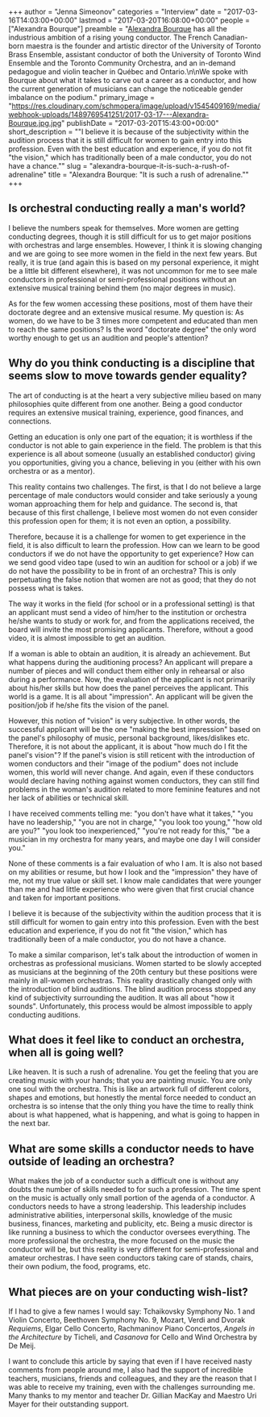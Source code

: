 +++
author = "Jenna Simeonov"
categories = "Interview"
date = "2017-03-16T14:03:00+00:00"
lastmod = "2017-03-20T16:08:00+00:00"
people = ["Alexandra Bourque"]
preamble = "[Alexandra Bourque](/scene/people/alexandra-bourque/) has all the industrious ambition of a rising young conductor. The French Canadian-born maestra is the founder and artistic director of the University of Toronto Brass Ensemble, assistant conductor of both the University of Toronto Wind Ensemble and the Toronto Community Orchestra, and an in-demand pedagogue and violin teacher in Québec and Ontario.\n\nWe spoke with Bourque about what it takes to carve out a career as a conductor, and how the current generation of musicians can change the noticeable gender imbalance on the podium."
primary_image = "https://res.cloudinary.com/schmopera/image/upload/v1545409169/media/webhook-uploads/1489769541251/2017-03-17---Alexandra-Bourque.jpg.jpg"
publishDate = "2017-03-20T15:43:00+00:00"
short_description = "&quot;I believe it is because of the subjectivity within the audition process that it is still difficult for women to gain entry into this profession. Even with the best education and experience, if you do not fit &quot;the vision,&quot; which has traditionally been of a male conductor, you do not have a chance.&quot;"
slug = "alexandra-bourque-it-is-such-a-rush-of-adrenaline"
title = "Alexandra Bourque: &quot;It is such a rush of adrenaline.&quot;"
+++

## Is orchestral conducting really a man's world?

I believe the numbers speak for themselves. More women are getting conducting degrees, though it is still difficult for us to get major positions with orchestras and large ensembles. However, I think it is slowing changing and we are going to see more women in the field in the next few years. But really, it is true (and again this is based on my personal experience, it might be a little bit different elsewhere), it was not uncommon for me to see male conductors in professional or semi-professional positions without an extensive musical training behind them (no major degrees in music). 

As for the few women accessing these positions, most of them have their doctorate degree and an extensive musical resume. My question is: As women, do we have to be 3 times more competent and educated than men to reach the same positions? Is the word "doctorate degree" the only word worthy enough to get us an audition and people's attention?

## Why do you think conducting is a discipline that seems slow to move towards gender equality?

The art of conducting is at the heart a very subjective milieu based on many philosophies quite different from one another. Being a good conductor requires an extensive musical training, experience, good finances, and connections. 

Getting an education is only one part of the equation; it is worthless if the conductor is not able to gain experience in the field. The problem is that this experience is all about someone (usually an established conductor) giving you opportunities, giving you a chance, believing in you (either with his own orchestra or as a mentor). 

This reality contains two challenges. The first, is that I do not believe a large percentage of male conductors would consider and take seriously a young woman approaching them for help and guidance. The second is, that because of this first challenge, I believe most women do not even consider this profession open for them; it is not even an option, a possibility. 

Therefore, because it is a challenge for women to get experience in the field, it is also difficult to learn the profession. How can we learn to be good conductors if we do not have the opportunity to get experience? How can we send good video tape (used to win an audition for school or a job) if we do not have the possibility to be in front of an orchestra? This is only perpetuating the false notion that women are not as good; that they do not possess what is takes. 

The way it works in the field (for school or in a professional setting) is that an applicant must send a video of him/her to the institution or orchestra he/she wants to study or work for, and from the applications received, the board will invite the most promising applicants. Therefore, without a good video, it is almost impossible to get an audition. 

If a woman is able to obtain an audition, it is already an achievement. But what happens during the auditioning process? An applicant will prepare a number of pieces and will conduct them either only in rehearsal or also during a performance. Now, the evaluation of the applicant is not primarily about his/her skills but how does the panel perceives the applicant. This world is a game. It is all about "impression". An applicant will be given the position/job if he/she fits the vision of the panel. 

However, this notion of "vision" is very subjective. In other words, the successful applicant will be the one "making the best impression" based on the panel's philosophy of music, personal background, likes/dislikes etc. Therefore, it is not about the applicant, it is about "how much do I fit the panel's vision"? If the panel's vision is still reticent with the introduction of women conductors and their "image of the podium" does not include women, this world will never change. And again, even if these conductors would declare having nothing against women conductors, they can still find problems in the woman's audition related to more feminine features and not her lack of abilities or technical skill. 

I have received comments telling me: "you don't have what it takes," "you have no leadership," "you are not in charge," "you look too young," "how old are you?" "you look too inexperienced," "you're not ready for this," "be a musician in my orchestra for many years, and maybe one day I will consider you." 

None of these comments is a fair evaluation of who I am. It is also not based on my abilities or resume, but how I look and the "impression" they have of me, not my true value or skill set. I know male candidates that were younger than me and had little experience who were given that first crucial chance and taken for important positions. 

I believe it is because of the subjectivity within the audition process that it is still difficult for women to gain entry into this profession. Even with the best education and experience, if you do not fit "the vision," which has traditionally been of a male conductor, you do not have a chance. 

To make a similar comparison, let's talk about the introduction of women in orchestras as professional musicians. Women started to be slowly accepted as musicians at the beginning of the 20th century but these positions were mainly in all-women orchestras. This reality drastically changed only with the introduction of blind auditions. The blind audition process stopped any kind of subjectivity surrounding the audition. It was all about "how it sounds". Unfortunately, this process would be almost impossible to apply conducting auditions.

## What does it feel like to conduct an orchestra, when all is going well?

Like heaven. It is such a rush of adrenaline. You get the feeling that you are creating music with your hands; that you are painting music. You are only one soul with the orchestra. This is like an artwork full of different colors, shapes and emotions, but honestly the mental force needed to conduct an orchestra is so intense that the only thing you have the time to really think about is what happened, what is happening, and what is going to happen in the next bar. 

## What are some skills a conductor needs to have outside of leading an orchestra?

What makes the job of a conductor such a difficult one is without any doubts the number of skills needed to for such a profession. The time spent on the music is actually only small portion of the agenda of a conductor. A conductors needs to have a strong leadership. This leadership includes administrative abilities, interpersonal skills, knowledge of the music business, finances, marketing and publicity, etc. Being a music director is like running a business to which the conductor oversees everything. The more professional the orchestra, the more focused on the music the conductor will be, but this reality is very different for semi-professional and amateur orchestras. I have seen conductors taking care of stands, chairs, their own podium, the food, programs, etc.

## What pieces are on your conducting wish-list?

If I had to give a few names I would say: Tchaikovsky Symphony No. 1 and Violin Concerto, Beethoven Symphony No. 9, Mozart, Verdi and Dvorak *Requiems*, Elgar Cello Concerto, Rachmaninov Piano Concertos, *Angels in the Architecture* by Ticheli, and *Casanova* for Cello and Wind Orchestra by De Meij.

I want to conclude this article by saying that even if I have received nasty comments from people around me, I also had the support of incredible teachers, musicians, friends and colleagues, and they are the reason that I was able to receive my training, even with the challenges surrounding me. Many thanks to my mentor and teacher Dr. Gillian MacKay and Maestro Uri Mayer for their outstanding support.
